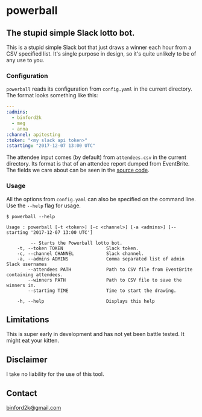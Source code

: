 # powerball
## The stupid simple Slack lotto bot.

This is a stupid simple Slack bot that just draws a winner each hour from
a CSV specified list. It's single purpose in design, so it's quite unlikely
to be of any use to you.

### Configuration

`powerball` reads its configuration from `config.yaml` in the current directory. The
format looks something like this:

``` Yaml
---
:admins:
  - binford2k
  - meg
  - anna
:channel: apitesting
:token: "<my slack api token>"
:starting: "2017-12-07 13:00 UTC"
```

The attendee input comes (by default) from `attendees.csv` in the current directory. Its
format is that of an attendee report dumped from EventBrite. The fields we care about can
be seen in the [source code](https://github.com/binford2k/powerball/blob/master/lib/powerball/lottery.rb).

### Usage

All the options from `config.yaml` can also be specified on the command line. Use the `--help`
flag for usage.

```
$ powerball --help

Usage : powerball [-t <token>] [-c <channel>] [-a <admins>] [--starting '2017-12-07 13:00 UTC']

         -- Starts the Powerball lotto bot.
    -t, --token TOKEN                Slack token.
    -c, --channel CHANNEL            Slack channel.
    -a, --admins ADMINS              Comma separated list of admin Slack usernames
        --attendees PATH             Path to CSV file from EventBrite containing attendees.
        --winners PATH               Path to CSV file to save the winners in.
        --starting TIME              Time to start the drawing.

    -h, --help                       Displays this help
```

## Limitations

This is super early in development and has not yet been battle tested. It might eat your kitten.

## Disclaimer

I take no liability for the use of this tool.

Contact
-------

binford2k@gmail.com
